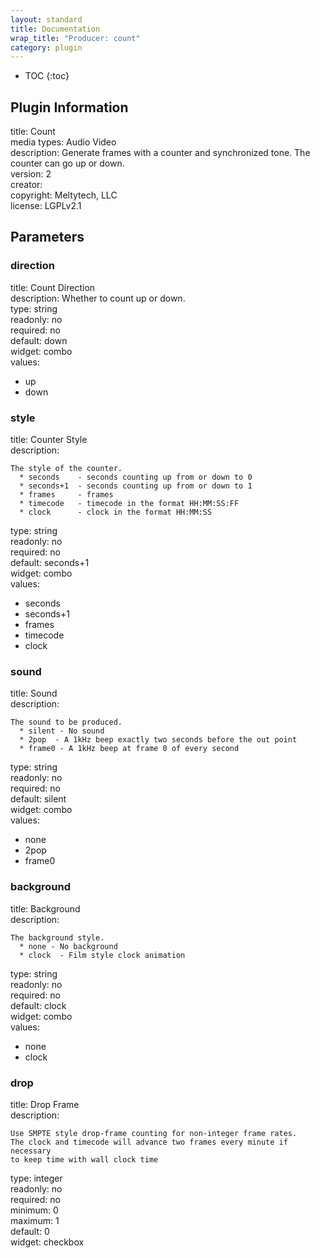 ```yaml
---
layout: standard
title: Documentation
wrap_title: "Producer: count"
category: plugin
---
```

* TOC
{:toc}

## Plugin Information

title: Count  
media types:
Audio  Video  
description: Generate frames with a counter and synchronized tone. The counter can go up or down.  
version: 2  
creator:   
copyright: Meltytech, LLC  
license: LGPLv2.1  

## Parameters

### direction

title: Count Direction    
description:
Whether to count up or down.  
type: string  
readonly: no  
required: no  
default: down  
widget: combo  
values:  

* up
* down

### style

title: Counter Style    
description:
```
The style of the counter.
  * seconds    - seconds counting up from or down to 0
  * seconds+1  - seconds counting up from or down to 1
  * frames     - frames
  * timecode   - timecode in the format HH:MM:SS:FF
  * clock      - clock in the format HH:MM:SS
```
type: string  
readonly: no  
required: no  
default: seconds+1  
widget: combo  
values:  

* seconds
* seconds+1
* frames
* timecode
* clock

### sound

title: Sound    
description:
```
The sound to be produced.
  * silent - No sound
  * 2pop  - A 1kHz beep exactly two seconds before the out point
  * frame0 - A 1kHz beep at frame 0 of every second
```
type: string  
readonly: no  
required: no  
default: silent  
widget: combo  
values:  

* none
* 2pop
* frame0

### background

title: Background    
description:
```
The background style.
  * none - No background
  * clock  - Film style clock animation
```
type: string  
readonly: no  
required: no  
default: clock  
widget: combo  
values:  

* none
* clock

### drop

title: Drop Frame    
description:
```
Use SMPTE style drop-frame counting for non-integer frame rates.
The clock and timecode will advance two frames every minute if necessary
to keep time with wall clock time
```
type: integer  
readonly: no  
required: no  
minimum: 0  
maximum: 1  
default: 0  
widget: checkbox  

